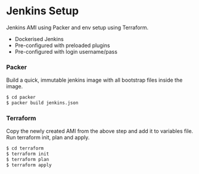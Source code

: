 # Jenkins Setup

Jenkins AMI using Packer and env setup using Terraform.

  - Dockerised Jenkins
  - Pre-configured with preloaded plugins
  - Pre-configured with login username/pass

### Packer

Build a quick, immutable jenkins image with all bootstrap files inside the image.

```sh
$ cd packer
$ packer build jenkins.json
``` 


### Terraform

Copy the newly created AMI from the above step and add it to variables file. Run terraform init, plan and apply.

```sh
$ cd terraform
$ terraform init
$ terraform plan
$ terraform apply
```
